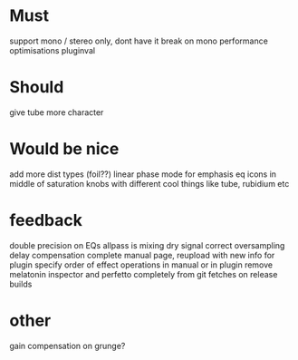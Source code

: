 # Must

support mono / stereo only, dont have it break on mono
performance optimisations
pluginval

# Should

give tube more character

# Would be nice

add more dist types (foil??)
linear phase mode for emphasis eq
icons in middle of saturation knobs with different cool things like tube, rubidium etc


# feedback 

double precision on EQs 
allpass is mixing dry signal
correct oversampling delay compensation
complete manual page, reupload with new info for plugin
specify order of effect operations in manual or in plugin
remove melatonin inspector and perfetto completely from git fetches on release builds

# other
gain compensation on grunge?